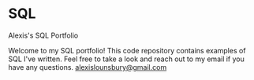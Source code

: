 # SQL
Alexis's SQL Portfolio

Welcome to my SQL portfolio! This code repository contains examples of SQL I've written. Feel free to take a look and reach out to my email if you have any questions. alexislounsbury@gmail.com 
